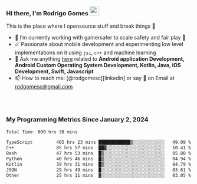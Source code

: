 
### Hi there, I'm Rodrigo Gomes <img src="https://media.giphy.com/media/hvRJCLFzcasrR4ia7z/giphy.gif" width="25px">
This is the place where I opensource stuff and break things 🤣
- 🔭 I’m currently working with gamersafer to scale safety and fair play 💜
- ☄️ Passionate about mobile development and experimenting low level implementations on it using `jsi`, `c++` and machine learning
- 💬 Ask me anything [here](https://github.com/rodgomesc/rodgomesc/issues) related to <b>Android application Development, Android Custom Operating System Development, Kotlin, Java, iOS Development, Swift, Javascript</b>
- 📫 How to reach me: [@rodgomesc][linkedin] or say 👋 on Email at [rodgomesc@gmail.com](mailto:rodgomesc@gmail.com)


<br/>

<!-- 
<picture>
  <img src="/github-metrics.svg" alt="Metrics">
</picture>
-->

</br>

### My Programming Metrics Since January 2, 2024 


<!--START_SECTION:waka-->

```txt
Total Time: 800 hrs 38 mins

TypeScript         405 hrs 23 mins ████████████▒░░░░░░░░░░░░   49.09 %
C++                85 hrs 57 mins  ██▓░░░░░░░░░░░░░░░░░░░░░░   10.41 %
Bash               47 hrs 53 mins  █▒░░░░░░░░░░░░░░░░░░░░░░░   05.80 %
Python             40 hrs 46 mins  █▒░░░░░░░░░░░░░░░░░░░░░░░   04.94 %
Kotlin             39 hrs 31 mins  █▒░░░░░░░░░░░░░░░░░░░░░░░   04.79 %
JSON               29 hrs 49 mins  █░░░░░░░░░░░░░░░░░░░░░░░░   03.61 %
Other              25 hrs 11 mins  ▓░░░░░░░░░░░░░░░░░░░░░░░░   03.05 %
```

<!--END_SECTION:waka-->
